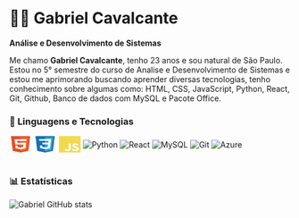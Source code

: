 # 👨‍💻 Gabriel Cavalcante 

**Análise e Desenvolvimento de Sistemas** 

Me chamo <b>Gabriel Cavalcante</b>, tenho 23 anos e sou natural de São Paulo. Estou no 5° semestre do curso de Analise e Desenvolvimento de Sistemas e estou me aprimorando buscando aprender diversas tecnologias, tenho conhecimento sobre algumas como: HTML, CSS, JavaScript, Python, React, Git, Github, Banco de dados com MySQL e Pacote Office.
### 🤖 Linguagens e Tecnologias 

<div>
    <img align="center" alt="HTML" height="30" width="40" src="https://raw.githubusercontent.com/devicons/devicon/master/icons/html5/html5-original.svg">
    <img align="center" alt="CSS" height="30" width="40" src="https://raw.githubusercontent.com/devicons/devicon/master/icons/css3/css3-original.svg"> 
    <img align="center" alt="Js" height="30" width="40" src="https://raw.githubusercontent.com/devicons/devicon/master/icons/javascript/javascript-plain.svg">
    <img align="center" alt="Python" height="30" width="40" src="https://cdn.jsdelivr.net/gh/devicons/devicon@latest/icons/python/python-original.svg" />
    <img align="center" alt="React" height="30" width="40" src="https://cdn.jsdelivr.net/gh/devicons/devicon@latest/icons/react/react-original.svg" />
    <img align="center" alt="MySQL" height="30" width="40" src="https://cdn.jsdelivr.net/gh/devicons/devicon@latest/icons/mysql/mysql-original.svg" />
    <img align="center" alt="Git" height="30" width="40" src="https://cdn.jsdelivr.net/gh/devicons/devicon@latest/icons/git/git-original.svg" /> 
    <img align="center" alt="Azure" height="30" width="40" src="https://cdn.jsdelivr.net/gh/devicons/devicon@latest/icons/azure/azure-original-wordmark.svg" />
</div>

<br/>

### 📊 Estatísticas

![Gabriel GitHub stats](https://github-readme-stats.vercel.app/api?username=gabriel-bcavalcante&show_icons=true&theme=tokyonight)
